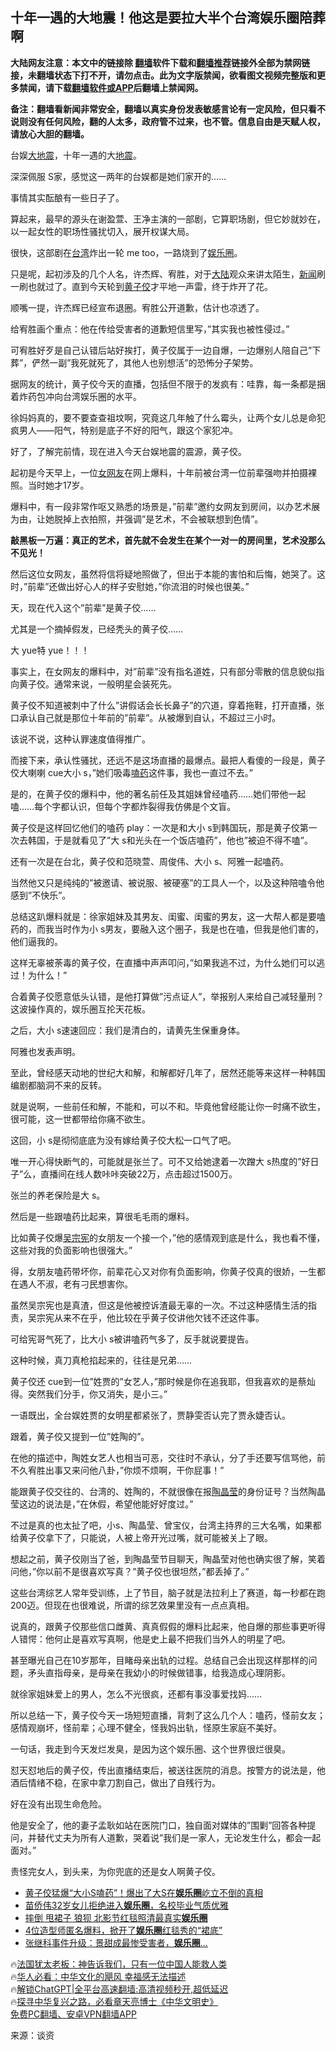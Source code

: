 <!-- 面包屑导航 --> <h2>十年一遇的大地震！他这是要拉大半个台湾娱乐圈陪葬啊</h2> <p class="notice"><b>大陆网友注意：本文中的链接除 <a href="https://github.com/bannedbook/fanqiang" >翻墙</a>软件下载和<a href="https://github.com/killgcd/justmysocks/blob/master/README.md">翻墙推荐</a>链接外全部为禁网链接，未翻墙状态下打不开，请勿点击。此为文字版禁闻，欲看图文视频完整版和更多禁闻，请下载<a href="https://github.com/bannedbook/fanqiang">翻墙软件或APP</a>后翻墙上禁闻网。</p><p>备注：翻墙看新闻非常安全，翻墙以真实身份发表敏感言论有一定风险，但只看不说则没有任何风险，翻的人太多，政府管不过来，也不管。信息自由是天赋人权，请放心大胆的翻墙。</b></p>  <div class="entry"> <p>台娱<a href="https://www.bannedbook.org/bnews/tag/%E5%A4%A7%E5%9C%B0%E9%9C%87/" class="st_tag internal_tag" rel="tag" title="标签 大地震 下的日志">大地震</a>，十年一遇的大<a href="https://www.bannedbook.org/bnews/tag/%e5%9c%b0%e9%9c%87/" class="st_tag internal_tag" rel="tag" title="标签 地震 下的日志">地震</a>。</p> <p>深深佩服 S家，感觉这一两年的台娱都是她们家开的……</p> <p>事情其实酝酿有一些日子了。</p> <p>算起来，最早的源头在谢盈萱、王净主演的一部剧，它算职场剧，但它妙就妙在，以一起女性的职场性骚扰切入，展开权谋大局。</p> <p>很快，这部剧在<a href="https://www.bannedbook.org/bnews/tag/%e5%8f%b0%e6%b9%be/" class="st_tag internal_tag" rel="tag" title="标签 台湾 下的日志">台湾</a>炸出一轮 me too，一路烧到了<a href="https://www.bannedbook.org/bnews/tag/%e5%a8%b1%e4%b9%90%e5%9c%88/" class="st_tag internal_tag" rel="tag" title="标签 娱乐圈 下的日志">娱乐圈</a>。</p> <p>只是呢，起初涉及的几个人名，许杰辉、宥胜，对于<span class='wp_keywordlink_affiliate'><a href="https://www.bannedbook.org/" title="大陆" target="_blank">大陆</a></span>观众来讲太陌生，<span class='wp_keywordlink_affiliate'><a href="https://www.bannedbook.org/" title="新闻">新闻</a></span>刷一刷也就过了。直到今天轮到<a href="https://www.bannedbook.org/bnews/tag/%e9%bb%84%e5%ad%90%e4%bd%bc/" class="st_tag internal_tag" rel="tag" title="标签 黄子佼 下的日志">黄子佼</a>才平地一声雷，终于炸开了花。</p> <p>顺嘴一提，许杰辉已经宣布退圈。宥胜公开道歉，估计也凉透了。</p> <p>给宥胜画个重点：他在传给受害者的道歉短信里写，&#8221;其实我也被性侵过。&#8221;</p> <p>可宥胜好歹是自己认错后站好挨打，黄子佼属于一边自爆，一边爆别人陪自己&#8221;下葬&#8221;，俨然一副&#8221;我死就死了，其他人也别想活&#8221;的恐怖分子架势。</p> <p>据网友的统计，黄子佼今天的直播，包括但不限于的发疯有：哇靠，每一条都是捆着炸药包冲向台湾娱乐圈的水平。</p> <p>徐妈妈真的，要不要查查祖坟啊，究竟这几年触了什么霉头，让两个女儿总是命犯疯男人——阳气，特别是底子不好的阳气，跟这个家犯冲。</p> <p>好了，了解完前情，现在进入今天台娱地震的震源，黄子佼。</p> <p>起初是今天早上，一位<a href="https://www.bannedbook.org/bnews/tag/%E5%A5%B3%E7%BD%91%E5%8F%8B/" class="st_tag internal_tag" rel="tag" title="标签 女网友 下的日志">女网友</a>在网上爆料，十年前被台湾一位前辈强吻并拍摄裸照。当时她才17岁。</p> <p>爆料中，有一段非常作呕又熟悉的场景是，&#8221;前辈&#8221;邀约女网友到房间，以办艺术展为由，让她脱掉上衣拍照，并强调&#8221;是艺术，不会被联想到色情&#8221;。</p> <p><strong>敲黑板一万遍：真正的艺术，首先就不会发生在某个一对一的房间里，艺术没那么不见光！</strong></p> <p>然后这位女网友，虽然将信将疑地照做了，但出于本能的害怕和后悔，她哭了。这时，&#8221;前辈&#8221;还做出好心人的样子安慰她，&#8221;你流泪的时候也很美。&#8221;</p> <p>天，现在代入这个&#8221;前辈&#8221;是黄子佼……</p> <p>尤其是一个摘掉假发，已经秃头的黄子佼……</p> <p>大 yue特 yue！！！</p> <p>事实上，在女网友的爆料中，对&#8221;前辈&#8221;没有指名道姓，只有部分零散的信息貌似指向黄子佼。通常来说，一般明星会装死先。</p> <p>黄子佼不知道被刺中了什么&#8221;讲假话会长长鼻子&#8221;的穴道，穿着拖鞋，打开直播，张口承认自己就是那位十年前的&#8221;前辈&#8221;。从被爆到自认，不超过三小时。</p> <p>该说不说，这种认罪速度值得推广。</p> <p>而接下来，承认性骚扰，还远不是这场直播的最爆点。最把人看傻的一段是，黄子佼大喇喇 cue大小 s，&#8221;她们吸毒<a href="https://www.bannedbook.org/bnews/tag/%E5%97%91%E8%8D%AF/" class="st_tag internal_tag" rel="tag" title="标签 嗑药 下的日志">嗑药</a>这件事，我也一直过不去。&#8221;</p> <p>是的，在黄子佼的爆料中，他的著名前任及其姐妹曾经嗑药……她们带他一起嗑……每个字都认识，但每个字都炸裂得我仿佛是个文盲。</p> <p>黄子佼是这样回忆他们的嗑药 play：一次是和大小 s到韩国玩，那是黄子佼第一次去韩国，于是就看见了&#8221;大 s和光头在一个饭店嗑药&#8221;，他也&#8221;被迫不得不嗑&#8221;。</p> <p>还有一次是在台北，黄子佼和范晓萱、周俊伟、大小 s、阿雅一起嗑药。</p> <p>当然他又只是纯纯的&#8221;被邀请、被说服、被硬塞&#8221;的工具人一个，以及这种陪嗑令他感到&#8221;不快乐&#8221;。</p> <p>总结这趴爆料就是：徐家姐妹及其男友、闺蜜、闺蜜的男友，这一大帮人都是要嗑药的，而我当时作为小 s男友，要融入这个圈子，我是也在嗑，但我是他们害的，他们逼我的。</p> <p>这样无辜被荼毒的黄子佼，在直播中声声叩问，&#8221;如果我逃不过，为什么她们可以逃过！为什么！&#8221;</p> <p>合着黄子佼愿意低头认错，是他打算做&#8221;污点证人&#8221;，举报别人来给自己减轻量刑？这波操作真的，娱乐圈互抡天花板。</p>  <p>之后，大小 s速速回应：我们是清白的，请黄先生保重身体。</p> <p>阿雅也发表声明。</p> <p>至此，曾经感天动地的世纪大和解，和解都好几年了，居然还能等来这样一种韩国编剧都脑洞不来的反转。</p> <p>就是说啊，一些前任和解，不能和，可以不和。毕竟他曾经能让你一时痛不欲生，很可能，这一世都带给你痛不欲生。</p> <p>这回，小 s是彻彻底底为没有嫁给黄子佼大松一口气了吧。</p> <p>唯一开心得快断气的，可能就是张兰了。可不又给她逮着一次蹭大 s热度的&#8221;好日子&#8221;么，直播间在线人数咔咔突破22万，点击超过1500万。</p> <p>张兰的养老保险是大 s。</p> <p>然后是一些跟嗑药比起来，算很毛毛雨的爆料。</p> <p>比如黄子佼爆<a href="https://www.bannedbook.org/bnews/tag/%e5%90%b4%e5%ae%97%e5%ae%aa/" class="st_tag internal_tag" rel="tag" title="标签 吴宗宪 下的日志">吴宗宪</a>的女朋友一个接一个，&#8221;他的感情观到底是什么，我也看不懂，这些对我的负面影响也很强大。&#8221;</p> <p>得，女朋友嗑药带坏你，前辈花心又对你有负面影响，你黄子佼真的很娇，一生都在遇人不淑，老有刁民想害你。</p> <p>虽然吴宗宪也是真渣，但这是他被控诉渣最无辜的一次。不过这种感情生活的指责，吴宗宪从来不在乎，他比较在乎黄子佼讲他欠钱不还这件事。</p> <p>可给宪哥气死了，比大小 s被讲嗑药气多了，反手就说要提告。</p> <p>这种时候，真刀真枪掐起来的，往往是兄弟……</p> <p>黄子佼还 cue到一位&#8221;姓贾的&#8221;女艺人，&#8221;那时候是你在追我耶，但我喜欢的是蔡灿得。突然我们分手，你又消失，是小三。&#8221;</p> <p>一语既出，全台娱姓贾的女明星都紧张了，贾静雯否认完了贾永婕否认。</p>  <p>跟着，黄子佼又提到一位&#8221;姓陶的&#8221;。</p> <p>在他的描述中，陶姓女艺人也相当可恶，交往时不承认，分了手还要写信骂他，前不久宥胜出事又来问他八卦，&#8221;你烦不烦啊，干你屁事！&#8221;</p> <p>能跟黄子佼交往的、台湾的、姓陶的，不就很像在报<a href="https://www.bannedbook.org/bnews/tag/%e9%99%b6%e6%99%b6%e8%8e%b9/" class="st_tag internal_tag" rel="tag" title="标签 陶晶莹 下的日志">陶晶莹</a>的身份证号？当然陶晶莹这边的说法是，&#8221;在休假，希望他能好好度过。&#8221;</p> <p>不过是真的也太扯了吧，小s、陶晶莹、曾宝仪，台湾主持界的三大名嘴，如果都给黄子佼拿下了，只能说，人被上帝开光过嘴，就可能被关上了眼。</p> <p>想起之前，黄子佼刚当了爸，到陶晶莹节目聊天，陶晶莹对他也确实很了解，笑着问他，&#8221;你以前不是很喜欢写真？&#8221;黄子佼也很坦然，&#8221;都丢掉了。&#8221;</p> <p>这些台湾综艺人常年受训练，上了节目，脑子就是法拉利上了赛道，每一秒都在跑200迈。但现在也很难说，所谓的综艺效果里没有一点点真相。</p> <p>说真的，跟黄子佼那些信口雌黄、真真假假的爆料比起来，他自爆的那些事更听得人错愕：他何止是喜欢写真啊，他是史上最不把我们当外人的明星了吧。</p> <p>甚至曝光自己在10岁那年，目睹母亲出轨的过程。总结自己会出现这样那样的问题，矛头直指母亲，是母亲在我幼小的时候做错事，给我造成心理阴影。</p> <p>就徐家姐妹爱上的男人，怎么不光很疯，还都有事没事爱找妈……</p> <p>所以总结一下，黄子佼今天一场短短直播，背刺了这么几个人：嗑药，怪前女友；感情观崩坏，怪前辈；心理不健全，怪我妈出轨，怪原生家庭不美好。</p> <p>一句话，我走到今天发烂发臭，是因为这个娱乐圈、这个世界很烂很臭。</p> <p>怼天怼地后的黄子佼，传出直播结束后，被送往医院的消息。按警方的说法是，他酒后情绪不稳，在家中拿刀割自己，做出了自残行为。</p> <p>好在没有出现生命危险。</p> <p>他是安全了，他的妻子孟耿如站在医院门口，独自面对媒体的&#8221;围剿&#8221;回答各种提问，并替代丈夫为所有人道歉，哭着说&#8221;我们是一家人，无论发生什么，都会一起面对。&#8221;</p> <p>责怪完女人，到头来，为你兜底的还是女人啊黄子佼。</p>  <!--<div id="taboola-mid-1"></div>--><ul class='op-related-articles' title='相关阅读'> <li><a href='https://www.bannedbook.org/bnews/yule/20230621/1899076.html' target='_blank'>黄子佼猛爆“大小S嗑药”！爆出了大S在<b>娱乐圈</b>屹立不倒的真相</a></li> <li><a href='https://www.bannedbook.org/bnews/yule/20230611/1895270.html' target='_blank'>苗侨伟32岁女儿拒绝进入<b>娱乐圈</b>，名校毕业气质优雅</a></li> <li><a href='https://www.bannedbook.org/bnews/yule/20230423/1875685.html' target='_blank'>摔倒 甩裙子 狼狈 北影节红毯照清最真实<b>娱乐圈</b></a></li> <li><a href='https://www.bannedbook.org/bnews/yule/20230410/1870293.html' target='_blank'>4位造型师匿名爆料，掀开了<b>娱乐圈</b>红毯秀的“裙底”</a></li> <li><a href='https://www.bannedbook.org/bnews/yule/20230409/1870107.html' target='_blank'>张继科事件升级：景甜成最惨受害者，<b>娱乐圈</b>…</a></li> </ul> <p class="texttj"> 🔥<a href="https://www.bannedbook.org/bnews/ssgc/20230219/1850782.html" target="_blank">法国犹太老板：神告诉我们，只有一位中国人能救人类</a><br/> 🔥<a href="https://www.bannedbook.org/bnews/comments/20220220/1694796.html" target="_blank">华人必看：中华文化的飓风 幸福感无法描述</a><br/> 🔥<a href="https://github.com/bannedbook/fanqiang/wiki/V2ray%E6%9C%BA%E5%9C%BA" target="_blank">解锁ChatGPT|全平台高速翻墙:高清视频秒开,超低延迟</a><br/> 🔥<a href="https://www.bannedbook.org/bnews/comments/20220808/1768773.html" target="_blank">探寻中华复兴之路，必看章天亮博士《中华文明史》</a><br/> <a href="https://github.com/bannedbook/fanqiang/wiki/%E7%A6%81%E9%97%BB%E7%BD%91%E5%AE%89%E5%8D%93%E7%BF%BB%E5%A2%99%E6%96%B0%E9%97%BBAPP" target="_blank">免费PC翻墙、安卓VPN翻墙APP</a><br/> </p><p class="src-info">来源：谈资 </p><a name='sharetosocial'></a> <div style="margin-bottom:5px;padding-bottom:5px;clear:both"> <div id="archive-pix-1" class="banner-ads"> <!-- AuctionX Display platform tag START --> <div id="27602x728x90x621x_ADSLOT1" clicktrack="%%CLICK_URL_ESC%%"></div>  <!-- AuctionX Display platform tag END --> </div> <div id="archive-pix-2" class="banner-ads"> <!-- AuctionX Display platform tag START --> <div id="27556x300x250x621x_ADSLOT1" clicktrack="%%CLICK_URL_ESC%%" style="margin:0 auto;text-align:center"></div>  <!-- AuctionX Display platform tag END --> </div> </div>  <div id="archive-pix-1" class="banner-ads"> <!-- AuctionX Display platform tag START --> <div id="27603x728x90x621x_ADSLOT1" clicktrack="%%CLICK_URL_ESC%%"></div>  <!-- AuctionX Display platform tag END --> </div> </div><!--END ENTRY--> 